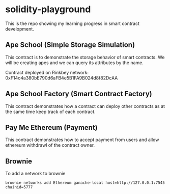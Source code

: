 # solidity-playground

This is the repo showing my learning progress in smart contract development.

## Ape School (Simple Storage Simulation)
This contract is to demonstrate the storage behavior of smart contracts. We will be creating apes and we can query its attributes by the name.

Contract deployed on Rinkbey network: 0xF14c4a380bE790d6aFB4e5B1FA9B024d8f82DcAA

## Ape School Factory (Smart Contract Factory)
This contract demonstrates how a contract can deploy other contracts as at the same time keep track of each contract.

## Pay Me Ethereum (Payment)
This contract demonstrates how to accept payment from users and allow ethereum withdrawl of the contract owner.

## Brownie
To add a network to brownie
```
brownie networks add Ethereum ganache-local host=http://127.0.0.1:7545 chainid=5777
```